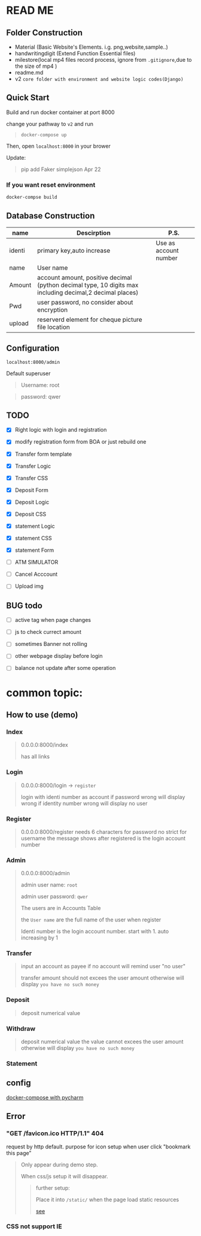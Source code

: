 # READ ME

## Folder Construction

- Material (Basic Website's Elements. i.g. png,website,sample..)
- handwritingdigit (Extend Function Essential files)
- milestore(local mp4 files record process, ignore  from ```.gitignore```,due to the size of mp4 )
- readme.md
- v2 ```core folder with environment and website logic codes(Django)```



## Quick Start
Build and run docker container at port 8000

change your pathway to ```v2``` and run

>  ```
>  docker-compose up
>  ```

Then, open ```localhost:8000``` in your brower



Update:

> pip add Faker simplejson Apr 22



### If you want reset environment 

```bash
docker-compse build
```



## Database Construction

| name   | Descirption                                                  | P.S.                  |
| ------ | ------------------------------------------------------------ | --------------------- |
| identi | primary key,auto increase                                    | Use as account number |
| name   | User name                                                    |                       |
| Amount | account amount, positive decimal (python decimal type, 10 digits max including decimal,2 decimal places) |                       |
| Pwd    | user password, no consider about encryption                  |                       |
| upload | reserverd element for cheque picture file location           |                       |





## Configuration
```localhost:8000/admin```

Default superuser

> Username: root

> password: qwer

## TODO

- [x] Right logic with login and registration  
- [x] modify registration form from BOA or just rebuild one
- [x] Transfer form template
  
- [x] Transfer Logic
- [x] Transfer CSS
- [x] Deposit Form
- [x] Deposit Logic
- [x] Deposit CSS

- [x] statement Logic
- [x] statement CSS
- [x] statement Form
  
- [ ] ATM SIMULATOR
- [ ] Cancel Acccount
- [ ] Upload img

## BUG todo 
- [ ] active tag when page changes
- [ ] js to check currect amount
- [ ] sometimes Banner not rolling
- [ ] other webpage display before login
- [ ] balance not update after some operation


# common topic:
## How to use (demo)

### Index

> 0.0.0.0:8000/index
> 
> has all links

### Login

> 0.0.0.0:8000/login -> ```register```
>
> login with identi number as account 
> if password wrong will display wrong
> if identity number wrong will display no user

### Register

> 0.0.0.0:8000/register
> needs 6 characters for password
> no strict for username
> the message shows after registered is the login account number


### Admin

> 0.0.0.0:8000/admin
>
> admin user name: ```root```
> 
> admin user password: ```qwer```
> 
> The users are in Accounts Table
>
> the ```User name``` are the full name of the user when register
>
> Identi number is the login account number. start with 1. auto increasing by 1

### Transfer
> input an account as payee
> if no account will remind user "no user"
> 
> transfer amount should not excees the user amount
> otherwise will display `you have no such money`

### Deposit
> deposit numerical value

### Withdraw
> deposit numerical value
> the value cannot excees the user amount
> otherwise will display `you have no such money`

### Statement

## config

[docker-compose with pycharm](https://www.jetbrains.com/help/pycharm/using-docker-compose-as-a-remote-interpreter.html#example)


## Error

### "GET /favicon.ico HTTP/1.1" 404

request by http default. purpose for icon setup when user click "bookmark this page”

> Only appear during demo step.
>
> When css/js setup it will disappear.
>
> > further setup:
> >
> >  Place it into ```/static/``` when the page load static resources 
> >
> > [see](https://stackoverflow.com/questions/9371378/warning-not-found-favicon-ico)



### CSS not support IE

